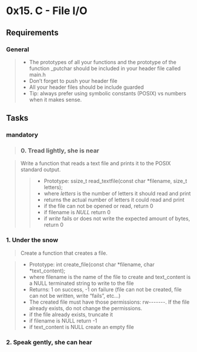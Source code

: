 #  0x15. C - File I/O

## Requirements

### General

> - The prototypes of all your functions and the prototype of the function _putchar should be included in your header file called main.h
> - Don’t forget to push your header file
> - All your header files should be include guarded
> - Tip: always prefer using symbolic constants (POSIX) vs numbers when it makes sense.

## Tasks

### mandatory

> ### 0. Tread lightly, she is near

> Write a function that reads a text file and prints it to the POSIX standard output.
>
>> - Prototype: ssize_t read_textfile(const char *filename, size_t letters);
>> - where *letters* is the number of letters it should read and print
>> - returns the actual number of letters it could read and print
>> - if the file can not be opened or read, return 0
>> - if filename is *NULL* return 0
>> - if *write* fails or does not write the expected amount of bytes, return 0

### 1. Under the snow

> Create a function that creates a file.

> - Prototype: int create_file(const char *filename, char *text_content);
> - where filename is the name of the file to create and text_content is a NULL terminated string to write to the file
> - Returns: 1 on success, -1 on failure (file can not be created, file can not be written, write “fails”, etc…)
> - The created file must have those permissions: rw-------. If the file already exists, do not change the permissions.
> - if the file already exists, truncate it
> - if filename is NULL return -1
> - if text_content is NULL create an empty file

### 2. Speak gently, she can hear
